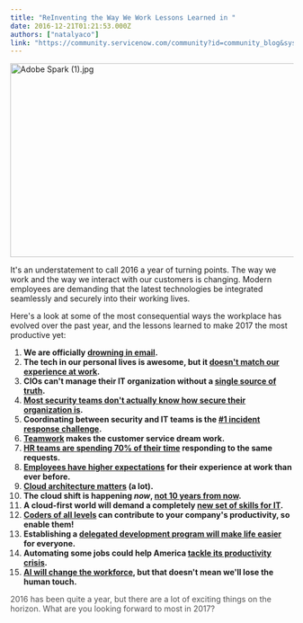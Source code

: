 ```yaml
---
title: "ReInventing the Way We Work Lessons Learned in "
date: 2016-12-21T01:21:53.000Z
authors: ["natalyaco"]
link: "https://community.servicenow.com/community?id=community_blog&sys_id=cb5c2aa1dbd0dbc01dcaf3231f961966"
---
```

<p><img  alt="Adobe Spark (1).jpg" class="image-1 jive-image" height="345" src="e4e450c2dbd05344e9737a9e0f96194b.iix" style="height: 345px; width: 690px;" width="690"/></p><p></p><p><span class="s1">It's an understatement to call 2016 a year of turning points. The way we work and the way we interact with our customers is changing. Modern employees are demanding that the latest technologies be integrated seamlessly and securely into their working lives. </span></p><p class="p1"></p><p class="p1"><span class="s1">Here's a look at some of the most consequential ways the workplace has evolved over the past year, and the lessons learned to make 2017 the most productive yet: </span></p><p></p><ol style="list-style-type: decimal;"><li><strong>We are officially <a title="w.forbes.com/sites/jasonbloomberg/2016/03/07/digital-dilemma-drowning-in-email/#4713dade41e3" href="http://www.forbes.com/sites/jasonbloomberg/2016/03/07/digital-dilemma-drowning-in-email/#4713dade41e3">drowning in email</a>.</strong></li><li><strong>The tech in our personal lives is awesome, but it <a title="w.slideshare.net/servicenowdotcom/todays-state-of-work-employees-are-stuck-in-the-past" href="http://www.slideshare.net/servicenowdotcom/todays-state-of-work-employees-are-stuck-in-the-past">doesn't match our experience at work</a>.</strong></li><li><strong>CIOs can't manage their IT organization without a <a title="ervicematters.servicenow.com/want-see-100-everything-much-ask/" href="https://servicematters.servicenow.com/want-see-100-everything-much-ask/">single source of truth</a>.</strong></li><li><strong><a title="w.csoonline.com/article/3047266/leadership-management/changing-the-approach-to-security-automation-and-cooperation.html" href="http://www.csoonline.com/article/3047266/leadership-management/changing-the-approach-to-security-automation-and-cooperation.html">Most security teams don't actually know how secure their organization is</a>.</strong></li><li><strong>Coordinating between security and IT teams is the <a title="w.servicenow.com/lpayr/status-quo-creates-security-risk.html" href="http://www.servicenow.com/lpayr/status-quo-creates-security-risk.html">#1 incident response challenge</a>.</strong></li><li><strong><a title="w.servicenow.com/lpwhp/csm-survey-report-putting-service-first-lessons-from-today-customer-service-leaders.html" href="http://www.servicenow.com/lpwhp/csm-survey-report-putting-service-first-lessons-from-today-customer-service-leaders.html">Teamwork</a> makes the customer service dream work.</strong></li><li><strong><a title="ervicematters.servicenow.com/spend-70-time-processing-request/" href="https://servicematters.servicenow.com/spend-70-time-processing-request/">HR teams are spending 70% of their time</a> responding to the same requests.</strong></li><li><strong><a title="ervicematters.servicenow.com/hr-services-mimic-b2c-experiences/" href="https://servicematters.servicenow.com/hr-services-mimic-b2c-experiences/">Employees have higher expectations</a> for their experience at work than ever before.</strong></li><li><strong><a title="w.cloudstrategymag.com/articles/86327-why-cloud-architecture-matters" href="http://www.cloudstrategymag.com/articles/86327-why-cloud-architecture-matters">Cloud architecture matters</a> (a lot).</strong></li><li><strong>The cloud shift is happening <em>now</em>, <a title="w.jobbertechtalk.com/the-cloud-shift-is-now-not-10-years-from-now-by-chris-bedi/" href="http://www.jobbertechtalk.com/the-cloud-shift-is-now-not-10-years-from-now-by-chris-bedi/">not 10 years from now</a>.</strong></li><li><strong>A cloud-first world will demand a completely <a title="w.huffingtonpost.com/entry/its-a-cloud-first-world-what-that-means-for-it-pros_us_5822725ae4b0334571e0a2d7" href="http://www.huffingtonpost.com/entry/its-a-cloud-first-world-what-that-means-for-it-pros_us_5822725ae4b0334571e0a2d7">new set of skills for IT</a>.</strong></li><li><strong><a title="" _jive_internal="true" href="/community?id=community_blog&sys_id=24fda22ddbd0dbc01dcaf3231f961903">Coders of all levels</a> can contribute to your company's productivity, so enable them!</strong></li><li><strong>Establishing a <a title="ppdevelopermagazine.com/4632/11/20/2016/Creating-a-delegated-development-program-using-low-code-software/" href="https://appdevelopermagazine.com/4632/11/20/2016/Creating-a-delegated-development-program-using-low-code-software/">delegated development program will make life easier</a> for everyone.</strong></li><li><strong>Automating some jobs could help America <a title="w.recode.net/2016/8/19/12538938/automating-jobs-america-productivity-crisis-enterprise" href="http://www.recode.net/2016/8/19/12538938/automating-jobs-america-productivity-crisis-enterprise">tackle its productivity crisis</a>.</strong></li><li><strong><a title="w.businessinsider.com.au/why-modern-workplace-productivity-sucks-and-how-ai-will-change-it-2016-8" href="http://www.businessinsider.com.au/why-modern-workplace-productivity-sucks-and-how-ai-will-change-it-2016-8">AI will change the workforce</a>, but that doesn't mean we'll lose the human touch.</strong></li></ol><p></p><p><span style="color: #505050; background: white;">2016 has been quite a year, but there are a lot of exciting things on the horizon. What are you looking forward to most in 2017?</span></p>